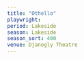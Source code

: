 ```yaml
---
title: "Othello"
playwright:
period: Lakeside
season: Lakeside
season_sort: 400
venue: Djanogly Theatre
---
```


